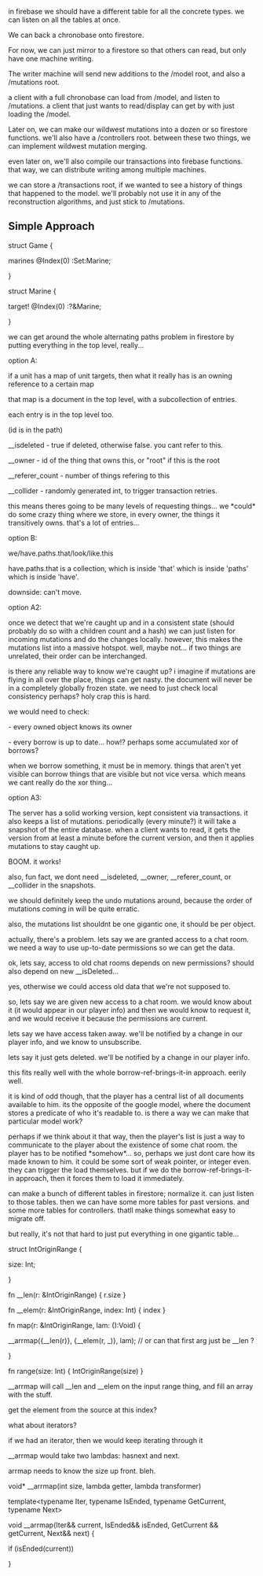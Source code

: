 in firebase we should have a different table for all the concrete types.
we can listen on all the tables at once.

We can back a chronobase onto firestore.

For now, we can just mirror to a firestore so that others can read, but
only have one machine writing.

The writer machine will send new additions to the /model root, and also
a /mutations root.

a client with a full chronobase can load from /model, and listen to
/mutations. a client that just wants to read/display can get by with
just loading the /model.

Later on, we can make our wildwest mutations into a dozen or so
firestore functions. we'll also have a /controllers root. between these
two things, we can implement wildwest mutation merging.

even later on, we'll also compile our transactions into firebase
functions. that way, we can distribute writing among multiple machines.

we can store a /transactions root, if we wanted to see a history of
things that happened to the model. we'll probably not use it in any of
the reconstruction algorithms, and just stick to /mutations.

## Simple Approach

struct Game {

marines \@Index(0) :Set:Marine;

}

struct Marine {

target! \@Index(0) :?&Marine;

}

we can get around the whole alternating paths problem in firestore by
putting everything in the top level, really\...

option A:

if a unit has a map of unit targets, then what it really has is an
owning reference to a certain map

that map is a document in the top level, with a subcollection of
entries.

each entry is in the top level too.

(id is in the path)

\_\_isdeleted - true if deleted, otherwise false. you cant refer to
this.

\_\_owner - id of the thing that owns this, or \"root\" if this is the
root

\_\_referer_count - number of things refering to this

\_\_collider - randomly generated int, to trigger transaction retries.

this means theres going to be many levels of requesting things\... we
\*could\* do some crazy thing where we store, in every owner, the things
it transitively owns. that\'s a lot of entries\...

option B:

we/have.paths.that/look/like.this

have.paths.that is a collection, which is inside \'that\' which is
inside \'paths\' which is inside \'have\'.

downside: can\'t move.

option A2:

once we detect that we\'re caught up and in a consistent state (should
probably do so with a children count and a hash) we can just listen for
incoming mutations and do the changes locally. however, this makes the
mutations list into a massive hotspot. well, maybe not\... if two things
are unrelated, their order can be interchanged.

is there any reliable way to know we\'re caught up? i imagine if
mutations are flying in all over the place, things can get nasty. the
document will never be in a completely globally frozen state. we need to
just check local consistency perhaps? holy crap this is hard.

we would need to check:

\- every owned object knows its owner

\- every borrow is up to date\... how!? perhaps some accumulated xor of
borrows?

when we borrow something, it must be in memory. things that aren\'t yet
visible can borrow things that are visible but not vice versa. which
means we cant really do the xor thing\...

option A3:

The server has a solid working version, kept consistent via
transactions. it also keeps a list of mutations. periodically (every
minute?) it will take a snapshot of the entire database. when a client
wants to read, it gets the version from at least a minute before the
current version, and then it applies mutations to stay caught up.

BOOM. it works!

also, fun fact, we dont need \_\_isdeleted, \_\_owner,
\_\_referer_count, or \_\_collider in the snapshots.

we should definitely keep the undo mutations around, because the order
of mutations coming in will be quite erratic.

also, the mutations list shouldnt be one gigantic one, it should be per
object.

actually, there\'s a problem. lets say we are granted access to a chat
room. we need a way to use up-to-date permissions so we can get the
data.

ok, lets say, access to old chat rooms depends on new permissions?
should also depend on new \_\_isDeleted\...

yes, otherwise we could access old data that we\'re not supposed to.

so, lets say we are given new access to a chat room. we would know about
it (it would appear in our player info) and then we would know to
request it, and we would receive it because the permissions are current.

lets say we have access taken away. we\'ll be notified by a change in
our player info, and we know to unsubscribe.

lets say it just gets deleted. we\'ll be notified by a change in our
player info.

this fits really well with the whole borrow-ref-brings-it-in approach.
eerily well.

it is kind of odd though, that the player has a central list of all
documents available to him. its the opposite of the google model, where
the document stores a predicate of who it\'s readable to. is there a way
we can make that particular model work?

perhaps if we think about it that way, then the player\'s list is just a
way to communicate to the player about the existence of some chat room.
the player has to be notified \*somehow\*\... so, perhaps we just dont
care how its made known to him. it could be some sort of weak pointer,
or integer even. they can trigger the load themselves. but if we do the
borrow-ref-brings-it-in approach, then it forces them to load it
immediately.

can make a bunch of different tables in firestore; normalize it. can
just listen to those tables. then we can have some more tables for past
versions. and some more tables for controllers. thatll make things
somewhat easy to migrate off.

but really, it\'s not that hard to just put everything in one gigantic
table\...

struct IntOriginRange {

size: Int;

}

fn \_\_len(r: &IntOriginRange) { r.size }

fn \_\_elem(r: &IntOriginRange, index: Int) { index }

fn map(r: &IntOriginRange, lam: ():Void) {

\_\_arrmap({\_\_len(r)}, {\_\_elem(r, \_)}, lam); // or can that first
arg just be \_\_len ?

}

fn range(size: Int) { IntOriginRange(size) }

\_\_arrmap will call \_\_len and \_\_elem on the input range thing, and
fill an array with the stuff.

get the element from the source at this index?

what about iterators?

if we had an iterator, then we would keep iterating through it

\_\_arrmap would take two lambdas: hasnext and next.

arrmap needs to know the size up front. bleh.

void\* \_\_arrmap(int size, lambda getter, lambda transformer)

template\<typename Iter, typename IsEnded, typename GetCurrent, typename
Next\>

void \_\_arrmap(Iter&& current, IsEnded&& isEnded, GetCurrent &&
getCurrent, Next&& next) {

if (isEnded(current))

}
